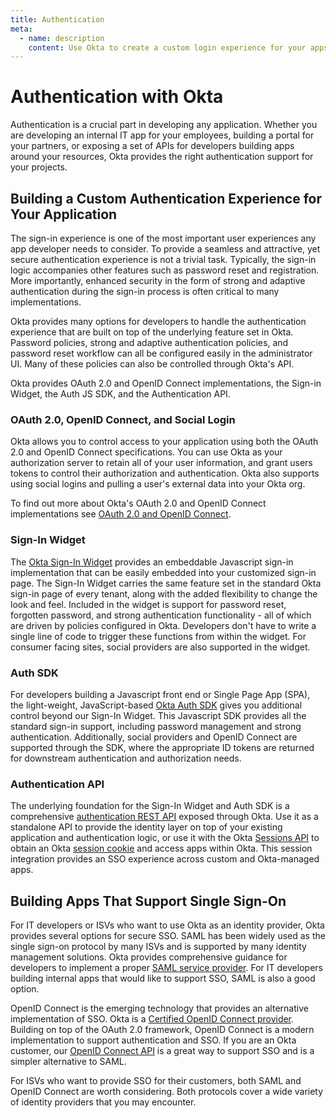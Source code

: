 ```yaml
---
title: Authentication
meta:
  - name: description
    content: Use Okta to create a custom login experience for your apps. Learn more about OAuth 2.0 and OIDC implementations, the Authentication API, and the Sign-in Widget.
---
```


# Authentication with Okta

Authentication is a crucial part in developing any application. Whether you are developing an internal IT app for your employees, building a portal for your partners, or exposing a set of APIs for developers building apps around your resources, Okta provides the right authentication support for your projects.

## Building a Custom Authentication Experience for Your Application

The sign-in experience is one of the most important user experiences any app developer needs to consider. To provide a seamless and attractive, yet secure authentication experience is not a trivial task. Typically, the sign-in logic accompanies other features such as password reset and registration. More importantly, enhanced security in the form of strong and adaptive authentication during the sign-in process is often critical to many implementations.

Okta provides many options for developers to handle the authentication experience that are built on top of the underlying feature set in Okta. Password policies, strong and adaptive authentication policies, and password reset workflow can all be configured easily in the administrator UI. Many of these policies can also be controlled through Okta's API.

Okta provides OAuth 2.0 and OpenID Connect implementations, the Sign-in Widget, the Auth JS SDK, and the Authentication API.

### OAuth 2.0, OpenID Connect, and Social Login

Okta allows you to control access to your application using both the OAuth 2.0 and OpenID Connect specifications. You can use Okta as your authorization server to retain all of your user information, and grant users tokens to control their authorization and authentication. Okta also supports using social logins and pulling a user's external data into your Okta org.

To find out more about Okta's OAuth 2.0 and OpenID Connect implementations see [OAuth 2.0 and OpenID Connect](/docs/concepts/auth-overview/).

### Sign-In Widget

The [Okta Sign-In Widget](/code/javascript/okta_sign-in_widget/) provides an embeddable Javascript sign-in implementation that can be easily embedded into your customized sign-in page. The Sign-In Widget carries the same feature set in the standard Okta sign-in page of every tenant, along with the added flexibility to change the look and feel. Included in the widget is support for password reset, forgotten password, and strong authentication functionality - all of which are driven by policies configured in Okta. Developers don't have to write a single line of code to trigger these functions from within the widget. For consumer facing sites, social providers are also supported in the widget.

### Auth SDK

For developers building a Javascript front end or Single Page App (SPA), the light-weight, JavaScript-based [Okta Auth SDK](/code/javascript/okta_auth_sdk/) gives you additional control beyond our Sign-In Widget. This Javascript SDK provides all the standard sign-in support, including password management and strong authentication. Additionally, social providers and OpenID Connect are supported through the SDK, where the appropriate ID tokens are returned for downstream authentication and authorization needs.

### Authentication API

The underlying foundation for the Sign-In Widget and Auth SDK is a comprehensive [authentication REST API](/docs/reference/api/authn/) exposed through Okta. Use it as a standalone API to provide the identity layer on top of your existing application and authentication logic, or use it with the Okta [Sessions API](/docs/reference/api/sessions/) to obtain an Okta [session cookie](/docs/guides/session-cookie/) and access apps within Okta. This session integration provides an SSO experience across custom and Okta-managed apps.

## Building Apps That Support Single Sign-On

For IT developers or ISVs who want to use Okta as an identity provider, Okta provides several options for secure SSO. SAML has been widely used as the single sign-on protocol by many ISVs and is supported by many identity management solutions. Okta provides comprehensive guidance for developers to implement a proper [SAML service provider](https://www.okta.com/integrate/documentation/saml/). For IT developers building internal apps that would like to support SSO, SAML is also a good option.

OpenID Connect is the emerging technology that provides an alternative implementation of SSO. Okta is a [Certified OpenID Connect provider](http://openid.net/certification/). Building on top of the OAuth 2.0 framework, OpenID Connect is a modern implementation to support authentication and SSO. If you are an Okta customer, our [OpenID Connect API](/docs/reference/api/oidc/) is a great way to support SSO and is a simpler alternative to SAML.

For ISVs who want to provide SSO for their customers, both SAML and OpenID Connect are worth considering. Both protocols cover a wide variety of identity providers that you may encounter.
